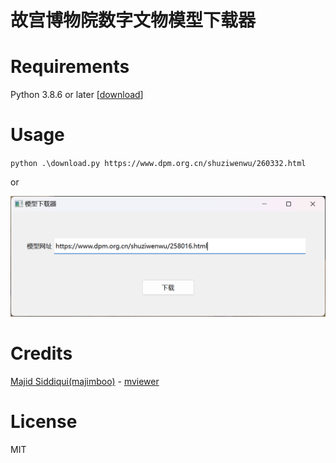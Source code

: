 # 故宫博物院数字文物模型下载器

# Requirements

Python 3.8.6 or later [[download](https://www.python.org/downloads/)]

# Usage

`python .\download.py https://www.dpm.org.cn/shuziwenwu/260332.html`

or

![下载方式](image.png)

# Credits

[Majid Siddiqui(majimboo)](https://github.com/majimboo) - [mviewer](https://github.com/majimboo/mviewer)

# License

MIT
